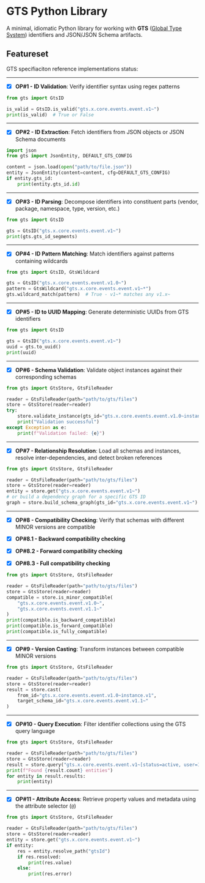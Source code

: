 # GTS Python Library

A minimal, idiomatic Python library for working with **GTS** ([Global Type System](https://github.com/gts-spec/gts-spec)) identifiers and JSON/JSON Schema artifacts.

## Featureset

GTS specifiaciton reference implementations status:

---

- [x] **OP#1 - ID Validation**: Verify identifier syntax using regex patterns

```python
from gts import GtsID

is_valid = GtsID.is_valid("gts.x.core.events.event.v1~")
print(is_valid)  # True or False
```

---

- [x] **OP#2 - ID Extraction**: Fetch identifiers from JSON objects or JSON Schema documents

```python
import json
from gts import JsonEntity, DEFAULT_GTS_CONFIG

content = json.load(open("path/to/file.json"))
entity = JsonEntity(content=content, cfg=DEFAULT_GTS_CONFIG)
if entity.gts_id:
    print(entity.gts_id.id)
```

---

- [x] **OP#3 - ID Parsing**: Decompose identifiers into constituent parts (vendor, package, namespace, type, version, etc.)

```python
from gts import GtsID

gts = GtsID("gts.x.core.events.event.v1~")
print(gts.gts_id_segments)
```

---

- [x] **OP#4 - ID Pattern Matching**: Match identifiers against patterns containing wildcards

```python
from gts import GtsID, GtsWildcard

gts = GtsID("gts.x.core.events.event.v1.0~")
pattern = GtsWildcard("gts.x.core.events.event.v1~*")
gts.wildcard_match(pattern)  # True - v1~* matches any v1.x~
```

---

- [x] **OP#5 - ID to UUID Mapping**: Generate deterministic UUIDs from GTS identifiers

```python
from gts import GtsID

gts = GtsID("gts.x.core.events.event.v1~")
uuid = gts.to_uuid()
print(uuid)
```

---

- [x] **OP#6 - Schema Validation**: Validate object instances against their corresponding schemas

```python
from gts import GtsStore, GtsFileReader

reader = GtsFileReader(path="path/to/gts/files")
store = GtsStore(reader=reader)
try:
    store.validate_instance(gts_id="gts.x.core.events.event.v1.0~instance.v1")
    print("Validation successful")
except Exception as e:
    print(f"Validation failed: {e}")
```

---

- [x] **OP#7 - Relationship Resolution**: Load all schemas and instances, resolve inter-dependencies, and detect broken references

```python
from gts import GtsStore, GtsFileReader

reader = GtsFileReader(path="path/to/gts/files")
store = GtsStore(reader=reader)
entity = store.get("gts.x.core.events.event.v1~")
# or build a dependency graph for a specific GTS ID
graph = store.build_schema_graph(gts_id="gts.x.core.events.event.v1~")
```

---

- [x] **OP#8 - Compatibility Checking**: Verify that schemas with different MINOR versions are compatible

- [x] **OP#8.1 - Backward compatibility checking**
- [x] **OP#8.2 - Forward compatibility checking**
- [x] **OP#8.3 - Full compatibility checking**

```python
from gts import GtsStore, GtsFileReader

reader = GtsFileReader(path="path/to/gts/files")
store = GtsStore(reader=reader)
compatible = store.is_minor_compatible(
    "gts.x.core.events.event.v1.0~",
    "gts.x.core.events.event.v1.1~"
)
print(compatible.is_backward_compatible)
print(compatible.is_forward_compatible)
print(compatible.is_fully_compatible)
```

---

- [x] **OP#9 - Version Casting**: Transform instances between compatible MINOR versions

```python
from gts import GtsStore, GtsFileReader

reader = GtsFileReader(path="path/to/gts/files")
store = GtsStore(reader=reader)
result = store.cast(
    from_id="gts.x.core.events.event.v1.0~instance.v1",
    target_schema_id="gts.x.core.events.event.v1.1~"
)
```

---

- [x] **OP#10 - Query Execution**: Filter identifier collections using the GTS query language

```python
from gts import GtsStore, GtsFileReader

reader = GtsFileReader(path="path/to/gts/files")
store = GtsStore(reader=reader)
result = store.query("gts.x.core.events.event.v1~[status=active, user=123]")
print(f"Found {result.count} entities")
for entity in result.results:
    print(entity)
```

---

- [x] **OP#11 - Attribute Access**: Retrieve property values and metadata using the attribute selector (`@`)

```python
from gts import GtsStore, GtsFileReader

reader = GtsFileReader(path="path/to/gts/files")
store = GtsStore(reader=reader)
entity = store.get("gts.x.core.events.event.v1~")
if entity:
    res = entity.resolve_path("gtsId")
    if res.resolved:
        print(res.value)
    else:
        print(res.error)
```
